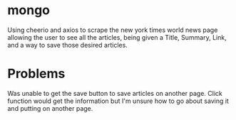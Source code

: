 # mongo

Using cheerio and axios to scrape the new york times world news page allowing the user to see all the articles, being given a Title, Summary, Link, and a way to save those desired articles.
 

# Problems

Was unable to get the save button to save articles on another page. Click function would get the information but I'm unsure how to go about saving it and putting on another page.